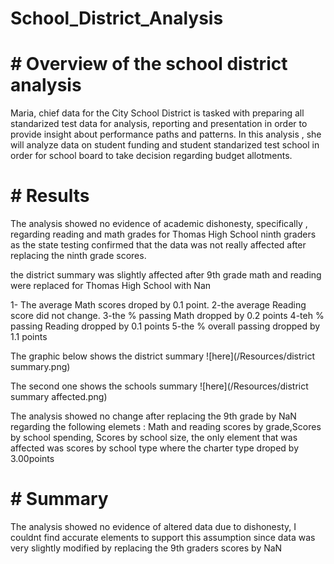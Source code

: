 # School_District_Analysis


  # #  Overview of the school district analysis
 
 Maria, chief data for the City School District is tasked with preparing all standarized test data for analysis, reporting and  presentation in order to provide insight about performance paths and patterns. In this analysis , she will analyze data on student funding and student standarized test school in order for school board to take decision regarding budget allotments.
 
 
  # # Results
 
 The analysis showed no evidence of academic dishonesty, specifically , regarding reading and math grades for Thomas High School ninth graders as the state testing confirmed that the data was not really affected after replacing the ninth grade scores. 
 
 the district summary was  slightly affected after 9th grade math and reading were replaced for Thomas High School with Nan
 
   1- The average Math scores droped by 0.1 point.
   2-the average Reading score did not change.
   3-the % passing Math dropped by 0.2 points
   4-teh % passing Reading dropped by 0.1 points
   5-the % overall passing dropped by 1.1 points
 
 The graphic below shows the district summary
 ![here](/Resources/district summary.png)
 
 The second one shows the schools summary
 ![here](/Resources/district summary affected.png)
 
 
 The analysis showed no change after replacing the 9th grade by NaN regarding the following elemets : Math and reading scores by grade,Scores by school spending, Scores by  school size, the only element that was affected was scores by school type where the charter type droped  by 3.00points
 
   # # Summary
   
  
  The analysis showed no evidence of altered data due to dishonesty, I couldnt find accurate elements to support this assumption since data was very slightly modified by   replacing the 9th graders scores by NaN
